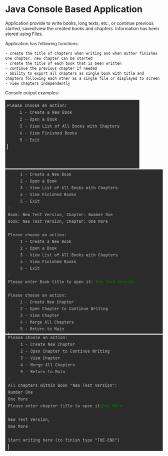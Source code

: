 # Java Console Based Application 

Application provide to write books, long texts, etc., or continue previous started, saved/view the created books and chapters.
Information has been stored using Files.

Application has following functions:
```
- create the title of chapters when writing and when author finishes one chapter, new chapter can be started
- create the title of each book that is been written
- continue the previous chapter if needed
- ability to export all chapters as single book with title and chapters following each other as a single file or displayed to screen
- view chapters independently
```
Console output examples:

<img src="images/startView.PNG">
<img src="images/viewBooks.PNG">
<img src="images/continueChapter.PNG">
